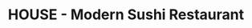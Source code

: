 ---
layout: place
title: "HOUSE - Modern Sushi Restaurant"
permalink: /arizona/mesa/house-modern-sushi-restaurant.html
stateAbbr: AZ
stateName: Arizona
cityName: Mesa
place_id: ChIJn2Jsh_OoK4cRmK-SPum9GY8
photos:
  - name: >-
      places/ChIJn2Jsh_OoK4cRmK-SPum9GY8/photos/AUy1YQ17pRal2EMRAWsF3q8r1ih01InXMvAYXzoyWFKLITja0PnvthT71STBGjnol6y2J3N5ZjIP7_LMTirUyTNyUcTG4Nn5l5ftsXH8S7_ULBaka1jQ3j8Ni5RCBV7MWNezMDH6kcqKdq6k1Ykiu7vHtHB6yw5m6aOYdFXpUSllGXTejkkGwlLIFs5_ZTGsN5HFgBQLIM3moPnGp5oYnEnI3rbKeqKcpNMOERJimv6F4JTteOz3TNR-Vo3I19c2q6Ybk2tMFYLavR0rkWMlpMXhTjh2jgfa1PbZt3p26NntzG3ItP8lYcp24pmMVkhcITTFfNNa4Y9TdpsZCxool8ZwHO0dRCrWmPR0VixyxhZM6iKQgy0HUGlMtPT0UrDalLpzBXj_UQvgDPUBsTdetKFCyLeCV31cHcqdf8x-VP-IfBxuHsn6
    widthPx: 3000
    heightPx: 4000
    authorAttributions:
      - displayName: LANA
        uri: https://maps.google.com/maps/contrib/117132820623832842483
        photoUri: >-
          https://lh3.googleusercontent.com/a-/ALV-UjUr8KzsajkC1D4hv0Q3X9Ez95WJzpao8xW8l3wbOU5B5WJ6NOuw9A=s100-p-k-no-mo
    flagContentUri: >-
      https://www.google.com/local/imagery/report/?cb_client=maps_api_places.places_api&image_key=!1e10!2sCIHM0ogKEICAgIDXiszDuwE&hl=en-US
    googleMapsUri: >-
      https://www.google.com/maps/place//data=!3m4!1e2!3m2!1sCIHM0ogKEICAgIDXiszDuwE!2e10!4m2!3m1!1s0x872ba8f3876c629f:0x8f19bde93e92af98
  - name: >-
      places/ChIJn2Jsh_OoK4cRmK-SPum9GY8/photos/AUy1YQ3lpqNuo8lSXD54hekcsWDm0Iqwel7k1DHPBnYwdGyydI7PgY4QG0s9-JPRjIk0SOMgaM9csVqx9DCeVWIhTo0hyyrqMjRfMbFj-FL7g6bBaAEOIGiOkv4vGxIjZmOmvQoqFq0pod4KB1uXVWdIVmyk73Ew9D9U4LRt8rOjpezrDZDYrlIQdw_wgGDWsKlgs5DcpIoohDYAYZyv1PeRL3hgTx2Zt_9bvBgx7Z2EGO1kf4LLTmNuJbYxRpokCe2ynqb63LHtJKG5E6CeT-fpAobZBP1Ces1y_bfSpJbJv0-dVmbOFOTRuOe8beuZP8gm1Gfxv31_LT-mKz0enaOQO82MRL0C8D7KhIGQfhHsPTKnSOArXxyn-F3AHEcQeZ16tn7LNzhNFLmO3jO7iPXnarz4dUbXcBJGRjbkUDmQHO4
    widthPx: 2979
    heightPx: 2002
    authorAttributions:
      - displayName: Karina Smith
        uri: https://maps.google.com/maps/contrib/117482814384474350317
        photoUri: >-
          https://lh3.googleusercontent.com/a/ACg8ocLpDc67Y8qfJCdfERWZ9_5a0sO6Ko-lg4QYqpMyn3ZJ__bDBlM=s100-p-k-no-mo
    flagContentUri: >-
      https://www.google.com/local/imagery/report/?cb_client=maps_api_places.places_api&image_key=!1e10!2sCIHM0ogKEICAgICEnbvAXA&hl=en-US
    googleMapsUri: >-
      https://www.google.com/maps/place//data=!3m4!1e2!3m2!1sCIHM0ogKEICAgICEnbvAXA!2e10!4m2!3m1!1s0x872ba8f3876c629f:0x8f19bde93e92af98
  - name: >-
      places/ChIJn2Jsh_OoK4cRmK-SPum9GY8/photos/AUy1YQ0gzVJBmI_PnMH64Yb6NFBrQqdNxURBcxS1hKh-6M6CGFwcqRifFKyCktkv9wuOLoHBPOBY34zGm3lkyvbDqKqZUbUjiH-gOqlQM31vAM7Ai9UG3WHeFI0yPxT3EvISX7Ekhth5cD2dtieNJP6mKaO6amFD-7ocYfHyvbKSmDysD7kRF5MKDGRwwAYtRcOuxiK17pEbNAtUQlkNwC3DlZSgw42JBzcN8K2rvObMGC6LiiIXGv-4f439RHpKvPX1BfBBCoenCX2aAIkKifivfTSohJ26CuqtSQus4UXze21rq_c-XeLyDW2kfA5pPUEKZJ4TOrkshs9AVxZZ1hy0HyGqozhupiDI928xQW66hZ_gCv-xk_hKDRkG8tdNnxmDZK2DhaorK4jp3kaqHOyc6APGK6hSohH4rGf73j4d_ULmuA
    widthPx: 4000
    heightPx: 3000
    authorAttributions:
      - displayName: CyfaBlac
        uri: https://maps.google.com/maps/contrib/116173484606122756191
        photoUri: >-
          https://lh3.googleusercontent.com/a-/ALV-UjVhbdz2csgtXDi49-khc9lgEU5mMY-rUKsLK_Vx_mPy-OC7ESUUvA=s100-p-k-no-mo
    flagContentUri: >-
      https://www.google.com/local/imagery/report/?cb_client=maps_api_places.places_api&image_key=!1e10!2sCIHM0ogKEICAgMCQp5nxEQ&hl=en-US
    googleMapsUri: >-
      https://www.google.com/maps/place//data=!3m4!1e2!3m2!1sCIHM0ogKEICAgMCQp5nxEQ!2e10!4m2!3m1!1s0x872ba8f3876c629f:0x8f19bde93e92af98
  - name: >-
      places/ChIJn2Jsh_OoK4cRmK-SPum9GY8/photos/AUy1YQ0RfvjU6ZOa3Q9XmJOTfrqUYoQicumer9mqg7N024NAOEvQlsbmRIMkD_oHD3EdhtU2bLv5mN-BUN51aqD0c6ILDBC3uBKQ5pQ6BN_CeF2XxSk9QNSpwrSiaYgJACvrti3N0rmR4FIl989VcuAEMK8tHbZaqUu4jblhVMO_2cSXJO2ep7OIx0v72om6cbjIXruyRI7yza8hQoQ4pwwdvkzVWLdx2CJy6rVzhOgX4_v89TrjFnFAS7RO4TUmpAUHU9MmJdHlJxd9wu1dvXjD5ScFRb0hEKI47rgigtKJKzyXuuoOaVPKLZh1P7RrTLzygFeMdbLU41Oug3TNhDvq6dIyVk8T1-5uqIWwnVcFJiQobIKelRLXIkjsCemZt-9GZBv-wR4WKogLJtjsrrxTiwbzQgheqZ-oL0XIsVyVDWzkYw
    widthPx: 3414
    heightPx: 2560
    authorAttributions:
      - displayName: jazmine uriostegui
        uri: https://maps.google.com/maps/contrib/116296021907575083601
        photoUri: >-
          https://lh3.googleusercontent.com/a/ACg8ocIjr4sX9dpIr9D7sgUXgd-A3omxJAz5xqg6p4Hj_qC0j35oDA=s100-p-k-no-mo
    flagContentUri: >-
      https://www.google.com/local/imagery/report/?cb_client=maps_api_places.places_api&image_key=!1e10!2sCIHM0ogKEICAgICXlrzdKw&hl=en-US
    googleMapsUri: >-
      https://www.google.com/maps/place//data=!3m4!1e2!3m2!1sCIHM0ogKEICAgICXlrzdKw!2e10!4m2!3m1!1s0x872ba8f3876c629f:0x8f19bde93e92af98
  - name: >-
      places/ChIJn2Jsh_OoK4cRmK-SPum9GY8/photos/AUy1YQ2dESOB2pP5rFvVWzh06omVjpVKgUEGm80xTz7rZjkkwUJHG0Ig8DAsTLx13dSdsGaLH1SedZXushlhIKyrVAGV0ZUQ0gWue1N9PwxukkgTl4wRh_u8432wchcZhu3ax5pX7A-A19bf4-ScZHtSlbnAe0CzqABbARdaNWKc1KPjY1ZzyzqBrxcEgTtVVMtKcrxcrBsXHne-5znihzlHhdYJ5tqTUodLnq-XS47Vaer7lOYjzAUX00xHQmfCJhbZkrix6TcGpuVLCWcdP6K2BaZ89j4H_V5iKWupZtvUjKr8oagHpLjemCtPXilMjOw9Owq7r971wkw8rvWD0IB1X71N1Vh878DSQs_Fj7QrDto0hGtXDVxxv5cvTTdGqgM_AkUsO5tZCNsTPpqU6NF5ce0-3dQUuJ3O2-QT-RPHUJU
    widthPx: 4000
    heightPx: 3000
    authorAttributions:
      - displayName: CyfaBlac
        uri: https://maps.google.com/maps/contrib/116173484606122756191
        photoUri: >-
          https://lh3.googleusercontent.com/a-/ALV-UjVhbdz2csgtXDi49-khc9lgEU5mMY-rUKsLK_Vx_mPy-OC7ESUUvA=s100-p-k-no-mo
    flagContentUri: >-
      https://www.google.com/local/imagery/report/?cb_client=maps_api_places.places_api&image_key=!1e10!2sCIHM0ogKEICAgMCQp5nxUQ&hl=en-US
    googleMapsUri: >-
      https://www.google.com/maps/place//data=!3m4!1e2!3m2!1sCIHM0ogKEICAgMCQp5nxUQ!2e10!4m2!3m1!1s0x872ba8f3876c629f:0x8f19bde93e92af98
  - name: >-
      places/ChIJn2Jsh_OoK4cRmK-SPum9GY8/photos/AUy1YQ1Wvs_ql81-le_UF0eyBjhFz2eqFWRqtcT6dI_o6P5ZNRfS3k_nVTRMalU04qWWxsU80OoIBdLMFsY_yA_jxHJjoWyMEXd2mduLLXF7nD5jE_OoHGhXSWJVyuSsTekiZi-Ci2WPFjqpXAadTpqqcJ7EhIcR0ytaosNL8K3wvDWotJLXzzEL6vppTEp6PgYhWtEf3dfOVg9Ejbqw2O6lFgmxXp8LifuNoPD50hGz9C-ivG79x-63UThKH0Xbl4twFNWUMDroVUwRJc3ifBkMb8YOaS970slz26LaHUwVydlHXUPsqulzB58IhIU_IkZxX5ZACkJYHSI-l3BJ32392SdlQzLoXFBDZwUk2s2iVyCjFV2zngiwQt_kdcGCf3zu3t4tYx9m4zbkR5gTFVh9a3d64GHboWzOd4qyDf0aGwL36g
    widthPx: 4032
    heightPx: 3024
    authorAttributions:
      - displayName: HnR Moowithani
        uri: https://maps.google.com/maps/contrib/105630607176335981544
        photoUri: >-
          https://lh3.googleusercontent.com/a/ACg8ocKw2UUF61812thdefyr_ypGzzIv8P5ttE4RpSHcY2sCCroesVM=s100-p-k-no-mo
    flagContentUri: >-
      https://www.google.com/local/imagery/report/?cb_client=maps_api_places.places_api&image_key=!1e10!2sCIHM0ogKEICAgID3nfGUUg&hl=en-US
    googleMapsUri: >-
      https://www.google.com/maps/place//data=!3m4!1e2!3m2!1sCIHM0ogKEICAgID3nfGUUg!2e10!4m2!3m1!1s0x872ba8f3876c629f:0x8f19bde93e92af98
  - name: >-
      places/ChIJn2Jsh_OoK4cRmK-SPum9GY8/photos/AUy1YQ0Oe1zkgWZsJOSuzz-89EXL0eBCiNxks1zQTQyCLuN-Nv67fNiAu9q7LeMECJCiLc8pfDm2m_DA36nUp1oJw0vJ1K39KSKLXJyI7tyy47Ji9IDgKtlYXJA7pJal6M5KE9yH2A_FDv2KCIZYgDlAhBvFFTPV5tPFCIqHLnJmexFzj0nPrwHp4ZS5BA8Pl-SzaSnUmbmzjo2TXA5jtpCtf5jFhnt457ZdhBAmV9ier6PMNKwjNKRH0ro25UiaogPcUzA0lDKX69DXOE2Tmyuu6q6ytJen9zBYO0qx2AOERm4m3_XsPytPPWBWnQUhR2nS3Xqjljm61w7ZkwKnr47weNUT5m8zoh23Hj0uyUJV4gPNVkIvW9a74-YFVUhIgD5JJJjGls_wuUwH4_QVrhSlZhHmZrY2VGyD6Zr9QKQ_mI_Xtg
    widthPx: 3000
    heightPx: 4000
    authorAttributions:
      - displayName: LANA
        uri: https://maps.google.com/maps/contrib/117132820623832842483
        photoUri: >-
          https://lh3.googleusercontent.com/a-/ALV-UjUr8KzsajkC1D4hv0Q3X9Ez95WJzpao8xW8l3wbOU5B5WJ6NOuw9A=s100-p-k-no-mo
    flagContentUri: >-
      https://www.google.com/local/imagery/report/?cb_client=maps_api_places.places_api&image_key=!1e10!2sCIHM0ogKEICAgIDXisztdA&hl=en-US
    googleMapsUri: >-
      https://www.google.com/maps/place//data=!3m4!1e2!3m2!1sCIHM0ogKEICAgIDXisztdA!2e10!4m2!3m1!1s0x872ba8f3876c629f:0x8f19bde93e92af98
  - name: >-
      places/ChIJn2Jsh_OoK4cRmK-SPum9GY8/photos/AUy1YQ2x9c7tgiwytVcyZ9LK3k6M9PaMNNcLUp3SOLFI_6dkDVb8twjATQbgEE-Dx8QEyR453yW6a0L31Gte8nYzhKkuPCME0FmzKV4j3_e0TWrVMhIBluVwJkNi-ep0k0f8RsRkdAacn_KdcCgiT6fAZcj70wDI5hY82eSPO3Rsz9iW6hXrx9rDnDJIxfWA2PtsZwaFqUFX6a2s18F3JwDIhZSCEw0GdcumtbIFwTO84S_tOSMSm8alFgIC904KcTwt8kJSFPN8G_-iE36aa8BS6eMcsCoSl8UIESVZHEdIGQcniaG0mVdqRKMILm9i8It2-OC5UV7lxx4dOXJ6wZQZl_6E5b7vubOEQCVyqCFb0usjyzYwQJS8H_f_rUgRzCYyD2eD9twc3FbuBv6Hq9UbxlYvdmJWg-FdVCJYmEQ1PV0
    widthPx: 3024
    heightPx: 4032
    authorAttributions:
      - displayName: Dakota Kildoo
        uri: https://maps.google.com/maps/contrib/102265533210491663431
        photoUri: >-
          https://lh3.googleusercontent.com/a-/ALV-UjXNtL4ET0fu670yB4JKIquo63rrDc3PkbCkmx5JsDoQddJFqOjZHw=s100-p-k-no-mo
    flagContentUri: >-
      https://www.google.com/local/imagery/report/?cb_client=maps_api_places.places_api&image_key=!1e10!2sCIHM0ogKEICAgICr5bbRfg&hl=en-US
    googleMapsUri: >-
      https://www.google.com/maps/place//data=!3m4!1e2!3m2!1sCIHM0ogKEICAgICr5bbRfg!2e10!4m2!3m1!1s0x872ba8f3876c629f:0x8f19bde93e92af98
  - name: >-
      places/ChIJn2Jsh_OoK4cRmK-SPum9GY8/photos/AUy1YQ0q1swcGymTCkXvVKaTMM1VxSidnP_JQ_-twpd2oJ65VGQ7vvAntpBBamBmeGC0xePv9-UxyKCGgYINtnPupb-iAUNBKtSxzA4xGtp8HABV-ZQtLePyPWT8IU78HNB_zbhwK511BYFA9-1ZBzINMREuQ4fssBx8ZoxxcINB4Gsu51hsZTYB6T3UC9PTJ_p3qSvxI9nd4HmcstBKx21M4MLjswEtDq_4puZssBtDo6Z6a_2pFhIpM76KDEpjj_4PU8ikqTFaqp-bhKJ5U5Q5_8QYgUq3yur9pf5SmBGiyIwQOefC5lrNpaOTbwpsD-NngSNpnR9TaTk64xT4It5N7DUW4ZeiE6vAUYhVXlr_NYEbYnQRu73X0yS76vr8xwC8CpwhzHKs7vL1AX0sxWsHaVJ5nimvedlKCfqTZB94qIsmXsN2
    widthPx: 4032
    heightPx: 3024
    authorAttributions:
      - displayName: Larry Hoyt
        uri: https://maps.google.com/maps/contrib/107955400599355027605
        photoUri: >-
          https://lh3.googleusercontent.com/a-/ALV-UjWnVRwAX3EFM0WGkTmI6XHkg1yvP86dYQzolwlmJKlXqPdCEiO4uw=s100-p-k-no-mo
    flagContentUri: >-
      https://www.google.com/local/imagery/report/?cb_client=maps_api_places.places_api&image_key=!1e10!2sCIHM0ogKEICAgICs6PbatgE&hl=en-US
    googleMapsUri: >-
      https://www.google.com/maps/place//data=!3m4!1e2!3m2!1sCIHM0ogKEICAgICs6PbatgE!2e10!4m2!3m1!1s0x872ba8f3876c629f:0x8f19bde93e92af98
  - name: >-
      places/ChIJn2Jsh_OoK4cRmK-SPum9GY8/photos/AUy1YQ29UEjuVF608ieZe7cM2T5LslGND_rziMTrzWCNUz7C5zRfrvWVrLSpxLm-TenjYbnc9ZW0a9F9HBOKn9zHNVP6J7UjfoYznpsNVEpUuQ9O91jrtjjAfRKQTb2ADPoPamkPbkbSUu3ikkglu0jZgrfUIXdQP_J082Qv77gxfMRsYsVv1suAvTXgKAjzDwh8cWjfaN2U4qa0gv136X3ZargoCx0n8HPhYfgsxB5cxV3gv6br7K07GKH5G7PDk2Di8oKaCXDciYWwL3R2tF2EdI3jbh8323ENasOLaNrQzobsaAJ7c1CNAAYu1tRy-GxhkAHjSIWJioihi-rxMGYWNaoeAZOWHVYnKVAt2lX6-kRy4Tl6qry2Ogzls_ioIW75wFMpXSKGqPQu2IM-2kqDSFxkyTPBOXCDqsSPkXuBX44
    widthPx: 3024
    heightPx: 4032
    authorAttributions:
      - displayName: Alex Garsan
        uri: https://maps.google.com/maps/contrib/112020679769870599445
        photoUri: >-
          https://lh3.googleusercontent.com/a/ACg8ocLfjQGy6Vw82y1nsf6SxUxAec7PRwCAEYB-HT9E46cYOiosCw=s100-p-k-no-mo
    flagContentUri: >-
      https://www.google.com/local/imagery/report/?cb_client=maps_api_places.places_api&image_key=!1e10!2sCIHM0ogKEICAgICHuKTFAw&hl=en-US
    googleMapsUri: >-
      https://www.google.com/maps/place//data=!3m4!1e2!3m2!1sCIHM0ogKEICAgICHuKTFAw!2e10!4m2!3m1!1s0x872ba8f3876c629f:0x8f19bde93e92af98
address: '1641 S Stapley Dr #103, Mesa, AZ 85204, USA'
street: '1641 S Stapley Dr #103'
city: Mesa
state: AZ
zip: '85204'
country: USA
neighborhood: null
latitude: '33.384516'
longitude: '-111.802904'
accessibility_options:
  wheelchairAccessibleParking: true
  wheelchairAccessibleEntrance: true
  wheelchairAccessibleRestroom: true
  wheelchairAccessibleSeating: true
business_status: OPERATIONAL
name: HOUSE - Modern Sushi Restaurant
google_maps_links:
  directionsUri: >-
    https://www.google.com/maps/dir//''/data=!4m7!4m6!1m1!4e2!1m2!1m1!1s0x872ba8f3876c629f:0x8f19bde93e92af98!3e0
  placeUri: https://maps.google.com/?cid=10311481631316291480
  writeAReviewUri: >-
    https://www.google.com/maps/place//data=!4m3!3m2!1s0x872ba8f3876c629f:0x8f19bde93e92af98!12e1
  reviewsUri: >-
    https://www.google.com/maps/place//data=!4m4!3m3!1s0x872ba8f3876c629f:0x8f19bde93e92af98!9m1!1b1
  photosUri: >-
    https://www.google.com/maps/place//data=!4m3!3m2!1s0x872ba8f3876c629f:0x8f19bde93e92af98!10e5
primary_type: Sushi Restaurant
opening_hours:
  regular: null
  current: null
secondary_opening_hours:
  regular:
    weekdayDescriptions: null
    type: null
  current:
    weekdayDescriptions: null
    type: null
phone: null
price_level: null
price_range: null
rating: null
rating_count: 0
website: null
description: null
reviews: null
parking_options: null
payment_options: null
allow_dogs: null
curbside_pickup: null
delivery: null
dine_in: null
good_for_children: null
good_for_groups: null
good_for_sports: null
live_music: null
menu_for_children: null
outdoor_seating: null
reservable: null
restroom: null
serves_beer: null
serves_breakfast: null
serves_brunch: null
serves_cocktails: null
serves_coffee: null
serves_dinner: null
serves_dessert: null
serves_lunch: null
serves_vegetarian_food: null
serves_wine: null
takeout: null
slug: HOUSE-Modern-Sushi-Restaurant

---